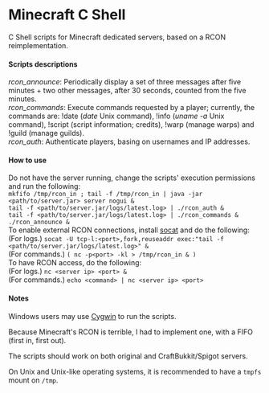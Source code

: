 # Minecraft C Shell
C Shell scripts for Minecraft dedicated servers, based on a RCON reimplementation.

#### Scripts descriptions
*rcon_announce*: Periodically display a set of three messages after five minutes + two other messages, after 30 seconds, counted from the five minutes.\
*rcon_commands*: Execute commands requested by a player; currently, the commands are: !date (*date* Unix command), !info (*uname -a* Unix command), !script (script information; credits), !warp (manage warps) and !guild (manage guilds).\
*rcon_auth*: Authenticate players, basing on usernames and IP addresses.

#### How to use
Do not have the server running, change the scripts' execution permissions and run the following:\
`mkfifo /tmp/rcon_in ; tail -f /tmp/rcon_in | java -jar <path/to/server.jar> server nogui &`\
`tail -f <path/to/server.jar/logs/latest.log> | ./rcon_auth &`\
`tail -f <path/to/server.jar/logs/latest.log> | ./rcon_commands &`\
`./rcon_announce &`\
To enable external RCON connections, install [socat](http://www.dest-unreach.org/socat) and do the following:\
(For logs.) `socat -U tcp-l:<port>,fork,reuseaddr exec:"tail -f <path/to/server.jar/logs/latest.log>" &`\
(For commands.) `( nc -p<port> -kl > /tmp/rcon_in & )`\
To have RCON access, do the following:\
(For logs.) `nc <server ip> <port> &`\
(For commands.) `echo <command> | nc <server ip> <port>`

#### Notes
Windows users may use [Cygwin](https://cygwin.com) to run the scripts.

Because Minecraft's RCON is terrible, I had to implement one, with a FIFO (first in, first out).

The scripts should work on both original and CraftBukkit/Spigot servers.

On Unix and Unix-like operating systems, it is recommended to have a `tmpfs` mount on `/tmp`.
